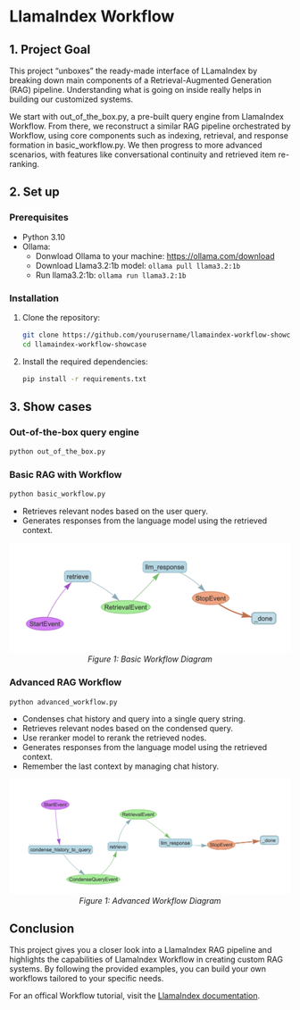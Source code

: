 # LlamaIndex Workflow

## 1. Project Goal

This project “unboxes” the ready-made interface of LLamaIndex by breaking down main components of a Retrieval-Augmented Generation (RAG) pipeline. Understanding what is going on inside really helps in building our customized systems.

We start with out_of_the_box.py, a pre-built query engine from LlamaIndex Workflow. From there, we reconstruct a similar RAG pipeline orchestrated by Workflow, using core components such as indexing, retrieval, and response formation in basic_workflow.py. We then progress to more advanced scenarios, with features like conversational continuity and retrieved item re-ranking.


## 2. Set up
### Prerequisites
- Python 3.10
- Ollama: 
  - Donwload Ollama to your machine: https://ollama.com/download
  - Download Llama3.2:1b model: ```ollama pull llama3.2:1b```
  - Run llama3.2:1b: ```ollama run llama3.2:1b```

### Installation

1. Clone the repository:
    ```sh
    git clone https://github.com/yourusername/llamaindex-workflow-showcase.git
    cd llamaindex-workflow-showcase
    ```

2. Install the required dependencies:
    ```sh
    pip install -r requirements.txt
    ```

## 3. Show cases

### Out-of-the-box query engine
```sh
python out_of_the_box.py
```

### Basic RAG with Workflow

```sh
python basic_workflow.py
```
- Retrieves relevant nodes based on the user query.
- Generates responses from the language model using the retrieved context.
<p align="center">
    <img src="basic_flow.png" alt="Basic Workflow">
    <br>
    <em>Figure 1: Basic Workflow Diagram</em>
</p>

### Advanced RAG Workflow

```sh
python advanced_workflow.py
```
- Condenses chat history and query into a single query string.
- Retrieves relevant nodes based on the condensed query.
- Use reranker model to rerank the retrieved nodes.
- Generates responses from the language model using the retrieved context.
- Remember the last context by managing chat history.

<p align="center">
    <img src="advanced_flow.png" alt="Advanced Workflow">
    <br>
    <em>Figure 1: Advanced Workflow Diagram</em>
</p>




## Conclusion

This project gives you a closer look into a LlamaIndex RAG pipeline and highlights the capabilities of LlamaIndex Workflow in creating custom RAG systems. By following the provided examples, you can build your own workflows tailored to your specific needs.

For an offical Workflow tutorial, visit the [LlamaIndex documentation](https://docs.llamaindex.ai/en/stable/module_guides/workflow/).
